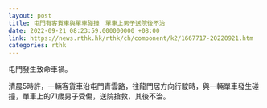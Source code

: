 ```yaml
---
layout: post
title: 屯門有客貨車與單車碰撞　單車上男子送院後不治
date: 2022-09-21 08:23:59.000000000 +08:00
link: https://news.rthk.hk/rthk/ch/component/k2/1667717-20220921.htm
categories: rthk
---
```


屯門發生致命車禍。

清晨5時許，一輛客貨車沿屯門青雲路，往龍門居方向行駛時，與一輛單車發生碰撞，單車上的71歲男子受傷，送院搶救，其後不治。

